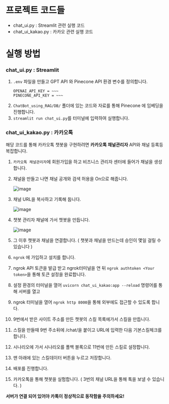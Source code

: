 # 프로젝트 코드들

- chat_ui.py : Streamlit 관련 실행 코드
- chat_ui_kakao.py : 카카오 관련 실행 코드

# 실행 방법
### chat_ui.py : Streamlit
1. ``.env`` 파일을 만들고 GPT API 와 Pinecone API 환경 변수를 정의합니다.
    ```
    OPENAI_API_KEY = ~~~
    PINECONE_API_KEY = ~~~
    ```
3. ``ChatBot_using_RAG/DB/`` 폴더에 있는 코드와 자료를 통해 Pinecone 에 임베딩을 진행합니다. 
4. ``streamlit run chat_ui.py``를 터미널에 입력하여 실행합니다.
### chat_ui_kakao.py : 카카오톡
해당 코드를 통해 카카오톡 챗봇을 구현하려면 **카카오톡 채널관리자** API와 채널 등록등 복잡합니다.

1. ``카카오톡 채널관리자``에 회원가입을 하고 비즈니스 관리자 센터에 들어가 채널을 생성합니다.
2. 채널을 만들고 나면 채널 공개와 검색 허용을 On으로 해줍니다.

   ![image](https://github.com/user-attachments/assets/13703700-f33e-4d93-a19b-2adfa81e8136)

3. 채널 URL을 복사하고 기록해 둡니다.

   ![image](https://github.com/user-attachments/assets/5d0a9b6e-00ec-4925-8425-d0b3515fc771)

4. 챗봇 관리자 채널에 가서 챗봇을 만듭니다.

   ![image](https://github.com/user-attachments/assets/7da842d9-7163-40c8-a181-6b65abfd27bf)

5. 그 이후 챗봇과 채널을 연결합니다. ( 챗봇과 채널을 만드는데 승인이 몇일 걸릴 수 있습니다 )

6. ``ngrok`` 에 가입하고 설치를 합니다.
7. ngrok API 토큰을 발급 받고 ngrok터미널을 연 뒤 ``ngrok authtoken <Your token>``을 통해 토큰 설정을 완료합니다.
8. 설정 환경의 터미널을 열어 ``uvicorn chat_ui_kakao:app --reload`` 명령어를 통해 서버를 열고
9. ngrok 터미널을 열어 ``ngrok http 8000``을 통해 외부에도 접근할 수 있도록 합니다.
10. 9번에서 받은 사이트 주소를 만든 챗봇의 스킬 목록에가서 스킬을 만듭니다.
11. 스킬을 만들때 9번 주소뒤에 /chat/을 붙이고 URL에 입력한 다음 기본스킬체크를 합니다.
12. 시나리오에 가서 시나리오를 폴백 블록으로 11번에 만든 스킬로 설정합니다.
13. 맨 아래에 있는 스킬데이터 버튼을 누르고 저장합니다.
14. 배포를 진행합니다.
15. 카카오톡을 통해 챗봇을 실험합니다. ( 3번의 채널  URL을 통해 톡을 보낼 수 있습니다. )

**서버가 연결 되어 있어야 카톡이 정상적으로 동작함을 주의하세요!**
